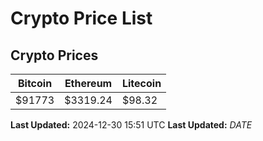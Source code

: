 # Crypto Price List

## Crypto Prices
| Bitcoin | Ethereum | Litecoin |
| ------- | -------- | -------- |
| $91773 | $3319.24 | $98.32 |
**Last Updated:** 2024-12-30 15:51 UTC
**Last Updated:** $DATE$
